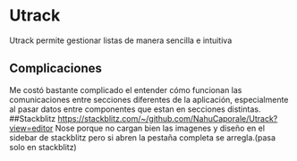 # Utrack
Utrack permite gestionar listas de manera sencilla e intuitiva
## Complicaciones
Me costó bastante complicado el entender cómo funcionan las comunicaciones entre secciones diferentes de la aplicación, especialmente al pasar datos entre componentes que estan en secciones distintas.
##Stackblitz
https://stackblitz.com/~/github.com/NahuCaporale/Utrack?view=editor
Nose porque no cargan bien las imagenes y diseño en el sidebar de stackblitz pero si abren la pestaña completa se arregla.(pasa solo en stackblitz) 
